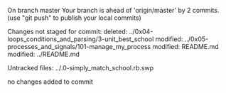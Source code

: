 On branch master
Your branch is ahead of 'origin/master' by 2 commits.
  (use "git push" to publish your local commits)

Changes not staged for commit:
	deleted:    ../0x04-loops_conditions_and_parsing/3-unit_best_school
	modified:   ../0x05-processes_and_signals/101-manage_my_process
	modified:   README.md
	modified:   ../README.md

Untracked files:
	../.0-simply_match_school.rb.swp

no changes added to commit
